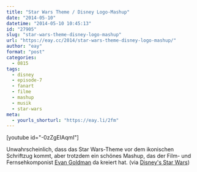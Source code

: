 ```yaml
---
title: "Star Wars Theme / Disney Logo-Mashup"
date: "2014-05-10"
datetime: "2014-05-10 10:45:13"
id: "27905"
slug: "star-wars-theme-disney-logo-mashup"
url: "https://eay.cc/2014/star-wars-theme-disney-logo-mashup/"
author: "eay"
format: "post"
categories:
  - 0815
tags:
  - disney
  - episode-7
  - fanart
  - filme
  - mashup
  - musik
  - star-wars
meta:
  - yourls_shorturl: "https://eay.li/2fm"
---
```


\[youtube id="-0zZgEIAqmI"\]

Unwahrscheinlich, dass das Star Wars-Theme vor dem ikonischen Schriftzug kommt, aber trotzdem ein schönes Mashup, das der Film- und Fernsehkomponist [Evan Goldman](http://www.imdb.com/name/nm3321545/) da kreiert hat. (via [Disney's Star Wars](http://disneysstarwars.tumblr.com/post/85249066420/star-wars-disney-logo-orchestra-arrangement-by))
